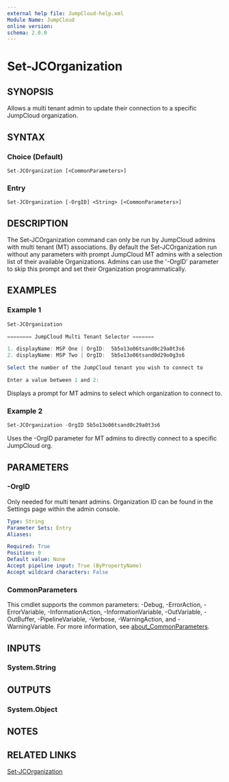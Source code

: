 ```yaml
---
external help file: JumpCloud-help.xml
Module Name: JumpCloud
online version:
schema: 2.0.0
---
```


# Set-JCOrganization

## SYNOPSIS

Allows a multi tenant admin to update their connection to a specific JumpCloud organization.

## SYNTAX

### Choice (Default)
```
Set-JCOrganization [<CommonParameters>]
```

### Entry
```
Set-JCOrganization [-OrgID] <String> [<CommonParameters>]
```

## DESCRIPTION

The Set-JCOrganization command can only be run by JumpCloud admins with multi tenant (MT) associations. By default the Set-JCOrganization run without any parameters with prompt JumpCloud MT admins with a selection list of their available Organizations. Admins can use the '-OrgID' parameter to skip this prompt and set their Organization programmatically. 

## EXAMPLES

### Example 1
```powershell
Set-JCOrganization

======== JumpCloud Multi Tenant Selector ======= 

1. displayName: MSP One | OrgID:  5b5o13o06tsand0c29a0t3s6   
2. displayName: MSP Two | OrgID:  5b5o13o06tsand0d29o0g3s6   

Select the number of the JumpCloud tenant you wish to connect to

Enter a value between 1 and 2:
```

Displays a prompt for MT admins to select which organization to connect to. 

### Example 2
```powershell
Set-JCOrganization -OrgID 5b5o13o06tsand0c29a0t3s6
```

Uses the -OrgID parameter for MT admins to directly connect to a specific JumpCloud org. 

## PARAMETERS

### -OrgID
Only needed for multi tenant admins. Organization ID can be found in the Settings page within the admin console.

```yaml
Type: String
Parameter Sets: Entry
Aliases:

Required: True
Position: 0
Default value: None
Accept pipeline input: True (ByPropertyName)
Accept wildcard characters: False
```

### CommonParameters
This cmdlet supports the common parameters: -Debug, -ErrorAction, -ErrorVariable, -InformationAction, -InformationVariable, -OutVariable, -OutBuffer, -PipelineVariable, -Verbose, -WarningAction, and -WarningVariable. For more information, see [about_CommonParameters](http://go.microsoft.com/fwlink/?LinkID=113216).

## INPUTS

### System.String
## OUTPUTS

### System.Object
## NOTES

## RELATED LINKS

[Set-JCOrganization](https://github.com/TheJumpCloud/support/wiki/Set-JCOrganization)